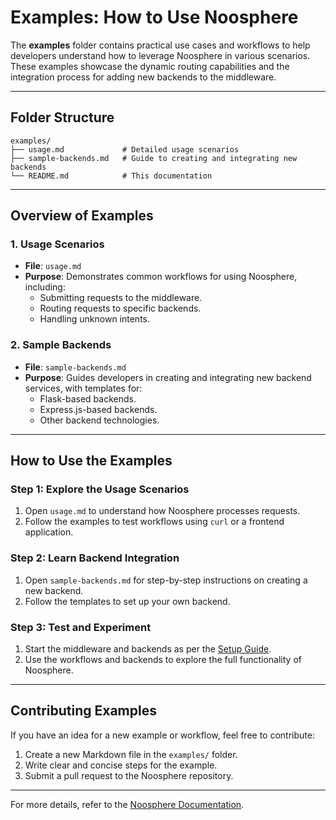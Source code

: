 # Examples: How to Use Noosphere

The **examples** folder contains practical use cases and workflows to help developers understand how to leverage Noosphere in various scenarios. These examples showcase the dynamic routing capabilities and the integration process for adding new backends to the middleware.

---

## Folder Structure

```plaintext
examples/
├── usage.md             # Detailed usage scenarios
├── sample-backends.md   # Guide to creating and integrating new backends
└── README.md            # This documentation
```

---

## Overview of Examples

### 1. **Usage Scenarios**
- **File**: `usage.md`
- **Purpose**: Demonstrates common workflows for using Noosphere, including:
  - Submitting requests to the middleware.
  - Routing requests to specific backends.
  - Handling unknown intents.

### 2. **Sample Backends**
- **File**: `sample-backends.md`
- **Purpose**: Guides developers in creating and integrating new backend services, with templates for:
  - Flask-based backends.
  - Express.js-based backends.
  - Other backend technologies.

---

## How to Use the Examples

### Step 1: Explore the Usage Scenarios
1. Open `usage.md` to understand how Noosphere processes requests.
2. Follow the examples to test workflows using `curl` or a frontend application.

### Step 2: Learn Backend Integration
1. Open `sample-backends.md` for step-by-step instructions on creating a new backend.
2. Follow the templates to set up your own backend.

### Step 3: Test and Experiment
1. Start the middleware and backends as per the [Setup Guide](../docs/setup.md).
2. Use the workflows and backends to explore the full functionality of Noosphere.

---

## Contributing Examples
If you have an idea for a new example or workflow, feel free to contribute:
1. Create a new Markdown file in the `examples/` folder.
2. Write clear and concise steps for the example.
3. Submit a pull request to the Noosphere repository.

---

For more details, refer to the [Noosphere Documentation](../docs/README.md).

